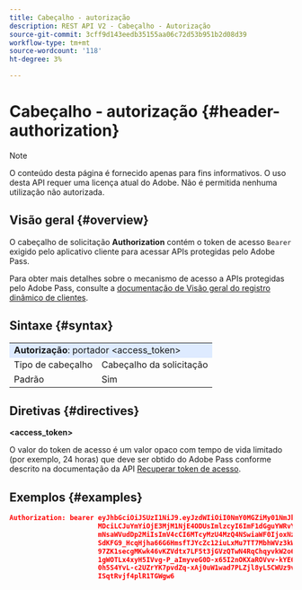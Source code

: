 ```yaml
---
title: Cabeçalho - autorização
description: REST API V2 - Cabeçalho - Autorização
source-git-commit: 3cff9d143eedb35155aa06c72d53b951b2d08d39
workflow-type: tm+mt
source-wordcount: '118'
ht-degree: 3%

---
```



# Cabeçalho - autorização {#header-authorization}

>[!NOTE]
>
> O conteúdo desta página é fornecido apenas para fins informativos. O uso desta API requer uma licença atual do Adobe. Não é permitida nenhuma utilização não autorizada.

## Visão geral {#overview}

O cabeçalho de solicitação <b>Authorization</b> contém o token de acesso `Bearer` exigido pelo aplicativo cliente para acessar APIs protegidas pelo Adobe Pass.

Para obter mais detalhes sobre o mecanismo de acesso a APIs protegidas pelo Adobe Pass, consulte a [documentação de Visão geral do registro dinâmico de clientes](../../../dcr-api/dynamic-client-registration-overview.md).

## Sintaxe {#syntax}

<table>
   <tr>
      <td style="background-color: #DEEBFF;" colspan="2"><b>Autorização</b>: portador &lt;access_token&gt;</td>
   </tr>
   <tr>
      <td>Tipo de cabeçalho</td>
      <td>Cabeçalho da solicitação</td>
   </tr>
   <tr>
      <td>Padrão</td>
      <td>Sim</td>
   </tr>
</table>

## Diretivas {#directives}

<b>&lt;access_token></b>

O valor do token de acesso é um valor opaco com tempo de vida limitado (por exemplo, 24 horas) que deve ser obtido do Adobe Pass conforme descrito na documentação da API [Recuperar token de acesso](../../../dcr-api/apis/dynamic-client-registration-apis-retrieve-access-token.md).

## Exemplos {#examples}

```JSON
Authorization: bearer eyJhbGciOiJSUzI1NiJ9.eyJzdWIiOiI0NmY0MGZiMy01NmJkLTQyYTktOTExYS02YmZmNmEyZmY0
                      MDciLCJuYmYiOjE3MjM1NjE4ODUsImlzcyI6ImF1dGguYWRvYmUuY29tIiwic2NvcGVzIjoiYXBpO
                      mNsaWVudDp2MiIsImV4cCI6MTcyMzU4MzQ4NSwiaWF0IjoxNzIzNTYxODg1fQ.aZUZqwN2fCqNXgX
                      SdKFG9_HcqHjha66G6HmsfTJYcZc12iuLxMu7TT7MbhWVz3kW1jRqgJv8PHhrFSBL5_dgJ1PRSuDg
                      97ZK1secgMKwk46vKZVdtx7LF5t3jGVzQTwN4RqChqyvkW2o67KxVk5xarwJtwB2fwhX_732CYDcv
                      1gWOTLx4xyH5IVvg-P_aImyveG0D-x65I2nOKXaROVvv-kYE6B9OQv_-JBGj72R_yS2AyJQC0R_im
                      0h5S4YvL-c2UZrYK7pvdZq-xAj0uW1wad7PLZjl8yL5CWUz9vzQk2Cmj8adsydjb0u0P3aFrJ0HE9
                      ISqtRvjf4plR1TGWgw6
```
